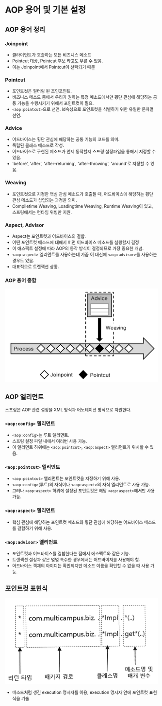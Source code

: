 # AOP 용어 및 기본 설정

## AOP 용어 정리

### Joinpoint

* 클라이언트가 호출하는 모든 비즈니스 메소드
* Pointcut 대상, Pointcut 후보 라고도 부를 수 있음.
* 이는 Joinpoint에서 Pointcut이 선택되기 때문

### Pointcut

* 포인트컷은 필터링 된 조인포인트.
* 비즈니스 메소드 중에서 우리가 원하는 특정 메소드에서만 횡단 관심에 해당하는 공통 기능을 수행시키기 위해서 포인트컷이 필요.
* `<aop:pointcut>`으로 선언. id속성으로 포인트컷을 식별하기 위한 유일한 문자열 선언.

### Advice

* 어드바이스는 횡단 관심에 해당하는 공통 기능의 코드를 의미.
* 독립된 클래스 메소드로 작성.
* 어드바이스로 구현된 메소드가 언제 동작할지 스프링 설정파일을 통해서 지정할 수 있음.
* 'before', 'after', 'after-returning', 'after-throwing', 'around'로 지정할 수 있음.

### Weaving

* 포인트컷으로 지정한 핵심 관심 메소드가 호출될 때, 어드바이스에 해당하는 횡단 관심 메소드가 삽입되는 과정을 의미.
* Compiletime Weaving, Loadingtime Weaving, Runtime Weaving이 있고, 스프링에서는 런타임 위빙만 지원.

### Aspect, Advisor

* Aspect는 포인트컷과 어드바이스의 결합.
* 어떤 포인트컷 메소드에 대해서 어떤 어드바이스 메소드를 실행할지 결정
* 이 애스팩트 설정에 따라 AOP의 동작 방식이 결정되므로 가장 중요한 개념.
* `<aop:aspect>` 엘리먼트를 사용하는데 가끔 이 대신에 `<aop:advisor>`를 사용하는 경우도 있음.
* 대표적으로 트랜잭션 상황.

### AOP 용어 종합

![img](img/AOP.png)

## AOP 엘리먼트

스프링은 AOP 관련 설정을 XML 방식과 어노테이션 방식으로 지원한다.

### `<aop:config>` 엘리먼트

* `<aop:config>`는 루트 엘리먼트.
* 스프링 설정 파일 내에서 여러번 사용 가능.
* 이 엘리먼트 하위에는 `<aop:pointcut>`, `<aop:aspect>` 엘리먼트가 위치할 수 있음.

### `<aop:pointcut>` 엘리먼트

* `<aop:pointcut>` 엘리먼트는 포인트컷을 지정하기 위해 사용.
* `<aop:config>`(루트)의 자식이나 `<aop:aspect>`의 자식 엘리먼트로 사용 가능.
* 그러나 `<aop:aspect>` 하위에 설정된 포인트컷은 해당 `<aop:aspect>`에서만 사용가능.

### `<aop:aspect>` 엘리먼트

* 핵심 관심에 해당하는 포인트컷 메소드와 횡단 관심에 해당하는 어드바이스 메소드를 결합하기 위해 사용.

### `<aop:advisor>` 엘리먼트

* 포인트컷과 어드바이스를 결합한다는 점에서 에스펙트와 같은 기능.
* 트랜잭션 설정과 같은 몇몇 특수한 경우에서는 어드바이저를 사용해야 함.
* 어드바이스 객체의 아이디는 확인되지만 메소드 이름을 확인할 수 없을 때 사용 가능.

## 포인트컷 표현식

![pointcut](img/Pointcut.jpg)

* 메소드처럼 생긴 execution 명시자를 이용, execution 명시자 안에 포인트컷 표현식을 기술
